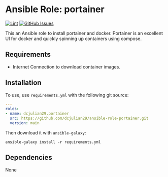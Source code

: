 # Ansible Role: portainer

[![Lint](https://github.com/dcjulian29/ansible-role-portainer/actions/workflows/lint.yml/badge.svg)](https://github.com/dcjulian29/ansible-role-portainer/actions/workflows/lint.yml) [![GitHub Issues](https://img.shields.io/github/issues-raw/dcjulian29/ansible-role-portainer.svg)](https://github.com/dcjulian29/ansible-role-portainer/issues)

This an Ansible role to install portainer and docker. Portainer is an excellent UI for docker and quickly spinning up containers using compose.

## Requirements

- Internet Connection to download container images.

## Installation

To use, use `requirements.yml` with the following git source:

```yaml
---
roles:
- name: dcjulian29.portainer
  src: https://github.com/dcjulian29/ansible-role-portainer.git
  version: main
  ```

Then download it with `ansible-galaxy`:

```shell
ansible-galaxy install -r requirements.yml
```

## Dependencies

None
